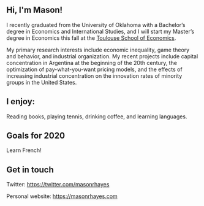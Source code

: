 ## Hi, I'm Mason!

I recently graduated from the University of Oklahoma with a Bachelor’s degree in Economics and International Studies, and I will start my Master’s degree in Economics this fall at the [Toulouse School of Economics](https://tse-fr.eu/). 

My primary research interests include economic inequality, game theory and behavior, and industrial organization. My recent projects include capital concentration in Argentina at the beginning of the 20th century, the optimization of pay-what-you-want pricing models, and the effects of increasing industrial concentration on the innovation rates of minority groups in the United States.

## I enjoy:

Reading books, playing tennis, drinking coffee, and learning languages.

## Goals for 2020

Learn French!

## Get in touch

Twitter: https://twitter.com/masonrhayes

Personal website: https://masonrhayes.com

